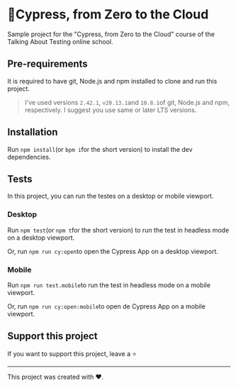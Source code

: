 # 🌳Cypress, from Zero to the Cloud

Sample project for the "Cypress, from Zero to the Cloud" course of the Talking About Testing online school. 

## Pre-requirements

It is required to have git, Node.js and npm installed to clone and run this project.

> I've used versions `2.42.1`, `v20.13.1`and `10.8.1`of git, Node.js and npm, respectively. I suggest you use same or later LTS versions.

## Installation

Run `npm install`(or `bpm i`for the short version) to install the dev dependencies.

## Tests

In this project, you can run the testes on a desktop or mobile viewport.

### Desktop 

Run `npm test`(or `npm t`for the short version) to run the test in headless mode on a desktop viewport.

Or, run `npm run cy:open`to open the Cypress App on a desktop viewport.

### Mobile

Run `npm run test.mobile`to run the test in headless mode on a mobile viewport.

Or, run `npm run cy:open:mobile`to open de Cypress App on a mobile viewport.

## Support this project

If you want to support this project, leave a ⭐

___

This project was created with ❤️.
